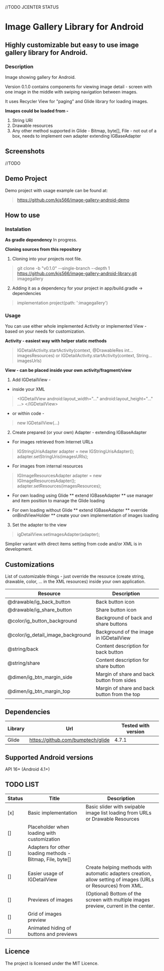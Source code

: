 //TODO JCENTER STATUS

# Image Gallery Library for Android

## Highly customizable but easy to use image gallery library for Android.

### Description
Image showing gallery for Android.

Version 0.1.0 contains components for viewing image detail - screen with one image in the middle with swiping navigation between images.

It uses Recycler View for "paging" and Glide library for loading images.

**Images could be loaded from -**

1. String URI
2. Drawable resources
3. Any other method supported in Glide - Bitmap, byte[], File - not out of a box, needs to implement own adapter extending IGBaseAdapter

## Screenshots

//TODO

## Demo Project
Demo project with usage example can be found at:
> https://github.com/kjs566/image-gallery-android-demo

## How to use
### Instalation
**As gradle dependency**
In progress.

**Cloning sources from this repository**
1. Cloning into your projects root file.
> git clone -b "v0.1.0" --single-branch --depth 1 https://github.com/kjs566/image-gallery-android-library.git imagegallery
2. Adding it as a dependency for your project in app/build.gradle -> dependencies
> implementation project(path: ':imagegallery')


### Usage
You can use either whole implemented Activity or implemented View - based on your needs for customization.

**Activity - easiest way with helper static methods** 
> IGDetailActivity.startActivity(context, @DrawableRes int... imagesResources)
or
> IGDetailActivity.startActivity(context, String... imagesUrls)

**View - can be placed inside your own activity/fragment/view**
1) Add IGDetailView - 
* inside your XML 
> \<IGDetailView 
>  android:layout_width="..."
>  android:layout_height="..."
>  ...\>
> \</IGDetailView\>
* or within code - 
> new IGDetailView(...)

2) Create prepared (or your own) Adapter - extending IGBaseAdapter
* For images retrieved from Internet URLs
> IGStringUrisAdapter adapter = new IGStringUrisAdapter();
> adapter.setStringUris(imagesURIs);

* For images from internal resources
> IGImageResourcesAdapter adapter = new IGImageResourcesAdapter();
> adapter.setResources(imagesResources);

* For own loading using Glide
** extend IGBaseAdapter
** use manager and item position to manage the Glide loading

* For own loading without Glide
** extend IGBaseAdapter
** override onBindViewHolder
** create your own implementation of images loading


3) Set the adapter to the view
> igDetailView.setImagesAdapter(adapter);

Simplier variant with direct items setting from code and/or XML is in development.

## Customizations
List of customizable things - just override the resource (create string, drawable, color, ... in the XML resources) inside your own application.

Resource | Description 
-------- | -----------
@drawable/ig_back_button | Back button icon
@drawable/ig_share_button | Share button icon
@color/ig_button_background | Background of back and share buttons
@color/ig_detail_image_background | Background of the image in IGDetailView
@string/back | Content description for back button
@string/share | Content description for share button
@dimen/ig_btn_margin_side | Margin of share and back button from sides
@dimen/ig_btn_margin_top | Margin of share and back button from the top



## Dependencies

Library | Url | Tested with version
------- | --- | -------
 Glide | https://github.com/bumptech/glide | 4.7.1

## Supported Android versions
API 16+ (Android 4.1+)

## TODO LIST

Status | Title | Description
------ | ----- | -----------
[x] | Basic implementation | Basic slider with swipable image list loading from URLs or Drawable Resources
[] | Placeholder when loading with customization | 
[] | Adapters for other loading methods - Bitmap, File, byte[] |
[] | Easier usage of IGDetailView | Create helping methods with automatic adapters creation, allow setting of images (URLs or Resources) from XML.
[] | Previews of images | (Optional) Bottom of the screen with multiple images preview, current in the center.
[] | Grid of images preview | 
[] | Animated hiding of buttons and previews | 


## Licence

The project is licensed under the MIT Licence.
